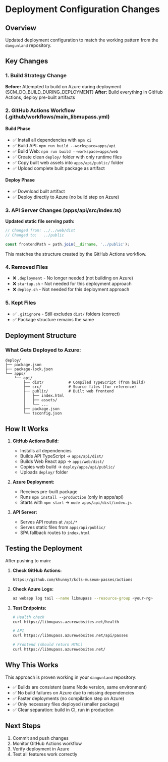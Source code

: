 # Deployment Configuration Changes

## Overview
Updated deployment configuration to match the working pattern from the `dangunland` repository.

## Key Changes

### 1. Build Strategy Change
**Before:** Attempted to build on Azure during deployment (SCM_DO_BUILD_DURING_DEPLOYMENT)
**After:** Build everything in GitHub Actions, deploy pre-built artifacts

### 2. GitHub Actions Workflow (.github/workflows/main_libmupass.yml)

#### Build Phase
- ✅ Install all dependencies with `npm ci`
- ✅ Build API: `npm run build --workspace=apps/api`
- ✅ Build Web: `npm run build --workspace=apps/web`
- ✅ Create clean `deploy/` folder with only runtime files
- ✅ Copy built web assets into `apps/api/public/` folder
- ✅ Upload complete built package as artifact

#### Deploy Phase
- ✅ Download built artifact
- ✅ Deploy directly to Azure (no build step on Azure)

### 3. API Server Changes (apps/api/src/index.ts)

**Updated static file serving path:**
```typescript
// Changed from: ../../web/dist
// Changed to:   ../public

const frontendPath = path.join(__dirname, '../public');
```

This matches the structure created by the GitHub Actions workflow.

### 4. Removed Files
- ❌ `.deployment` - No longer needed (not building on Azure)
- ❌ `startup.sh` - Not needed for this deployment approach
- ❌ `deploy.sh` - Not needed for this deployment approach

### 5. Kept Files
- ✅ `.gitignore` - Still excludes `dist/` folders (correct)
- ✅ Package structure remains the same

## Deployment Structure

### What Gets Deployed to Azure:
```
deploy/
├── package.json
├── package-lock.json
└── apps/
    └── api/
        ├── dist/           # Compiled TypeScript (from build)
        ├── src/            # Source files (for reference)
        ├── public/         # Built web frontend
        │   ├── index.html
        │   ├── assets/
        │   └── ...
        ├── package.json
        └── tsconfig.json
```

## How It Works

1. **GitHub Actions Build:**
   - Installs all dependencies
   - Builds API TypeScript → `apps/api/dist/`
   - Builds Web React app → `apps/web/dist/`
   - Copies web build → `deploy/apps/api/public/`
   - Uploads `deploy/` folder

2. **Azure Deployment:**
   - Receives pre-built package
   - Runs `npm install --production` (only in apps/api)
   - Starts with `npm start` → `node apps/api/dist/index.js`

3. **API Server:**
   - Serves API routes at `/api/*`
   - Serves static files from `apps/api/public/`
   - SPA fallback routes to `index.html`

## Testing the Deployment

After pushing to main:

1. **Check GitHub Actions:**
   ```
   https://github.com/khunny7/kcls-museum-passes/actions
   ```

2. **Check Azure Logs:**
   ```bash
   az webapp log tail --name libmupass --resource-group <your-rg>
   ```

3. **Test Endpoints:**
   ```bash
   # Health check
   curl https://libmupass.azurewebsites.net/health
   
   # API
   curl https://libmupass.azurewebsites.net/api/passes
   
   # Frontend (should return HTML)
   curl https://libmupass.azurewebsites.net/
   ```

## Why This Works

This approach is proven working in your `dangunland` repository:
- ✅ Builds are consistent (same Node version, same environment)
- ✅ No build failures on Azure due to missing dependencies
- ✅ Faster deployments (no compilation step on Azure)
- ✅ Only necessary files deployed (smaller package)
- ✅ Clear separation: build in CI, run in production

## Next Steps

1. Commit and push changes
2. Monitor GitHub Actions workflow
3. Verify deployment in Azure
4. Test all features work correctly

